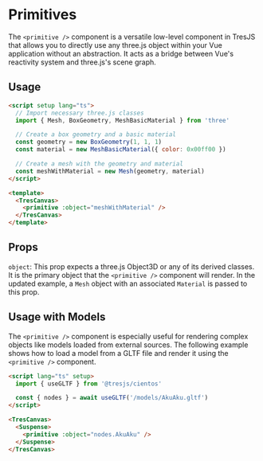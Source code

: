 # Primitives

The `<primitive />` component is a versatile low-level component in TresJS that allows you to directly use any three.js object within your Vue application without an abstraction. It acts as a bridge between Vue's reactivity system and three.js's scene graph.

## Usage

```html
<script setup lang="ts">
  // Import necessary three.js classes
  import { Mesh, BoxGeometry, MeshBasicMaterial } from 'three'

  // Create a box geometry and a basic material
  const geometry = new BoxGeometry(1, 1, 1)
  const material = new MeshBasicMaterial({ color: 0x00ff00 })

  // Create a mesh with the geometry and material
  const meshWithMaterial = new Mesh(geometry, material)
</script>

<template>
  <TresCanvas>
    <primitive :object="meshWithMaterial" />
  </TresCanvas>
</template>
```

## Props

`object`: This prop expects a three.js Object3D or any of its derived classes. It is the primary object that the `<primitive />` component will render. In the updated example, a `Mesh` object with an associated `Material` is passed to this prop.

## Usage with Models

The `<primitive />` component is especially useful for rendering complex objects like models loaded from external sources. The following example shows how to load a model from a GLTF file and render it using the `<primitive />` component.

```html
<script lang="ts" setup>
  import { useGLTF } from '@tresjs/cientos'

  const { nodes } = await useGLTF('/models/AkuAku.gltf')
</script>

<TresCanvas>
  <Suspense>
    <primitive :object="nodes.AkuAku" />
  </Suspense>
</TresCanvas>
```
